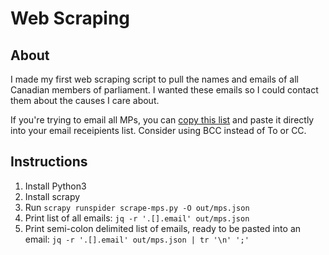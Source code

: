 # Web Scraping

## About

I made my first web scraping script to pull the names and emails of all Canadian members of parliament. I wanted these emails so I could contact them about the causes I care about.

If you're trying to email all MPs, you can [copy this list](out/ready-to-email-list.txt) and paste it directly into your email receipients list. Consider using BCC instead of To or CC. 

## Instructions

1. Install Python3
2. Install scrapy
3. Run `scrapy runspider scrape-mps.py -O out/mps.json`
4. Print list of all emails: `jq -r '.[].email' out/mps.json`
5. Print semi-colon delimited list of emails, ready to be pasted into an email: `jq -r '.[].email' out/mps.json | tr '\n' ';'`
